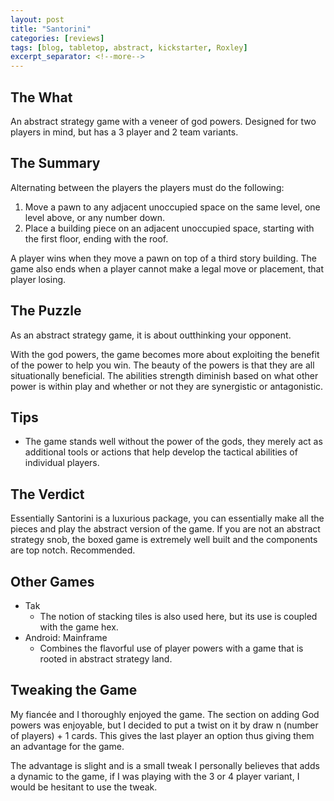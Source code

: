 ```yaml
---
layout: post
title: "Santorini"
categories: [reviews]
tags: [blog, tabletop, abstract, kickstarter, Roxley]
excerpt_separator: <!--more-->
---
```


## The What

An abstract strategy game with a veneer of god powers. Designed for two players in mind, but has a 3 player and 2 team variants.

<!--more-->

## The Summary

Alternating between the players the players must do the following:
1. Move a pawn to any adjacent unoccupied space on the same level, one level above, or any number down.
2. Place a building piece on an adjacent unoccupied space, starting with the first floor, ending with the roof.

A player wins when they move a pawn on top of a third story building.
The game also ends when a player cannot make a legal move or placement, that player losing.

## The Puzzle

As an abstract strategy game, it is about outthinking your opponent.

With the god powers, the game becomes more about exploiting the benefit of the power to help you win. The beauty of the powers is that they are all situationally beneficial. The abilities strength diminish based on what other power is within play and whether or not they are synergistic or antagonistic.

## Tips

- The game stands well without the power of the gods, they merely act as additional tools or actions that help develop the tactical abilities of individual players.

## The Verdict

Essentially Santorini is a luxurious package, you can essentially make all the pieces and play the abstract version of the game. If you are not an abstract strategy snob, the boxed game is extremely well built and the components are top notch. Recommended.

## Other Games

- Tak
	- The notion of stacking tiles is also used here, but its use is coupled with the game hex.
- Android: Mainframe
	- Combines the flavorful use of player powers with a game that is rooted in abstract strategy land.

## Tweaking the Game

My fiancée and I thoroughly enjoyed the game. The section on adding God powers was enjoyable, but I decided to put a twist on it by draw n (number of players) + 1 cards. This gives the last player an option thus giving them an advantage for the game.

The advantage is slight and is a small tweak I personally believes that adds a dynamic to the game, if I was playing with the 3 or 4 player variant, I would be hesitant to use the tweak.